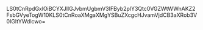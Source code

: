 LS0tCnRpdGxlOiBCYXJlIGJvbmUgbmV3IFByb2plY3Qtc0VGZWtWWnAKZ2FsbGVyeTogW10KLS0tCnRoaXMgaXMgYSBuZXcgcHJvamVjdCB3aXRob3V0IGltYWdlcwo=